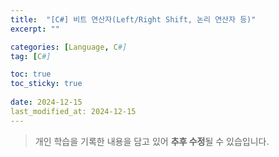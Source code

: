 ```yaml
---
title:  "[C#] 비트 연산자(Left/Right Shift, 논리 연산자 등)"
excerpt: ""

categories: [Language, C#]
tag: [C#]

toc: true
toc_sticky: true
 
date: 2024-12-15
last_modified_at: 2024-12-15
---
```


> 개인 학습을 기록한 내용을 담고 있어 **추후 수정**될 수 있습입니다.  

<br/>

